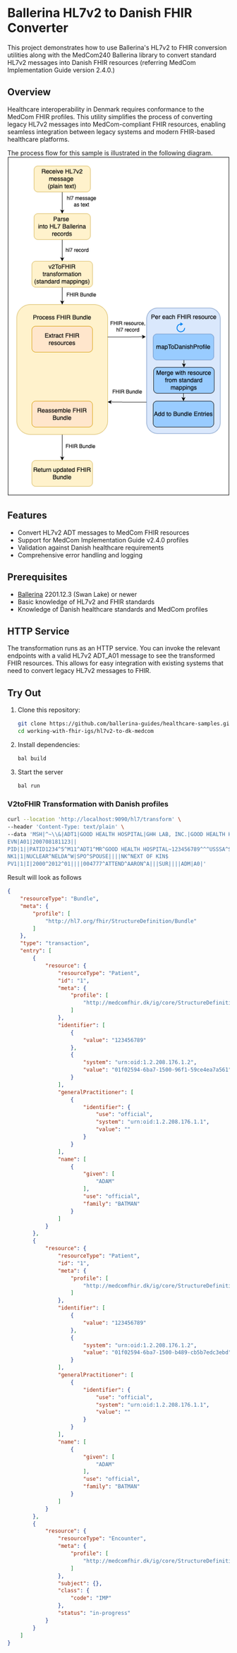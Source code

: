 # Ballerina HL7v2 to Danish FHIR Converter

This project demonstrates how to use Ballerina's HL7v2 to FHIR conversion utilities along with the MedCom240 Ballerina library to convert standard HL7v2 messages into Danish FHIR resources (referring MedCom Implementation Guide version 2.4.0.)

## Overview

Healthcare interoperability in Denmark requires conformance to the MedCom FHIR profiles. This utility simplifies the process of converting legacy HL7v2 messages into MedCom-compliant FHIR resources, enabling seamless integration between legacy systems and modern FHIR-based healthcare platforms.

The process flow for this sample is illustrated in the following diagram.
![alt text](image-1.png)

## Features

- Convert HL7v2 ADT messages to MedCom FHIR resources
- Support for MedCom Implementation Guide v2.4.0 profiles
- Validation against Danish healthcare requirements
- Comprehensive error handling and logging

## Prerequisites

- [Ballerina](https://ballerina.io/downloads/) 2201.12.3 (Swan Lake) or newer
- Basic knowledge of HL7v2 and FHIR standards
- Knowledge of Danish healthcare standards and MedCom profiles

## HTTP Service
The transformation runs as an HTTP service. You can invoke the relevant endpoints with a valid HL7v2 ADT_A01 message to see the transformed FHIR resources. This allows for easy integration with existing systems that need to convert legacy HL7v2 messages to FHIR.

## Try Out

1. Clone this repository:
   ```bash
   git clone https://github.com/ballerina-guides/healthcare-samples.git
   cd working-with-fhir-igs/hl7v2-to-dk-medcom
   ```
2. Install dependencies:
   ```bash
   bal build
   ```
3. Start the server
   ```bash
   bal run
   ```

### V2toFHIR Transformation with Danish profiles
```bash
curl --location 'http://localhost:9090/hl7/transform' \
--header 'Content-Type: text/plain' \
--data 'MSH|^~\\&|ADT1|GOOD HEALTH HOSPITAL|GHH LAB, INC.|GOOD HEALTH HOSPITAL|198808181126|SECURITY|ADT^A01^ADT_A01|MSG00001|P|2.3||
EVN|A01|200708181123||
PID|1||PATID1234^5^M11^ADT1^MR^GOOD HEALTH HOSPITAL~123456789^^^USSSA^SS||BATMAN^ADAM^A^III||19610615|M||C|2222 HOME STREET^^GREENSBORO^NC^27401-1020|GL|(555)555-2004|(555)555-2004||S||PATID12345001^2^M10^ADT1^AN^A|444333333|987654^NC|
NK1|1|NUCLEAR^NELDA^W|SPO^SPOUSE||||NK^NEXT OF KIN$
PV1|1|I|2000^2012^01||||004777^ATTEND^AARON^A|||SUR||||ADM|A0|'
```

Result will look as follows
```json
{
    "resourceType": "Bundle",
    "meta": {
        "profile": [
            "http://hl7.org/fhir/StructureDefinition/Bundle"
        ]
    },
    "type": "transaction",
    "entry": [
        {
            "resource": {
                "resourceType": "Patient",
                "id": "1",
                "meta": {
                    "profile": [
                        "http://medcomfhir.dk/ig/core/StructureDefinition/medcom-core-patient"
                    ]
                },
                "identifier": [
                    {
                        "value": "123456789"
                    },
                    {
                        "system": "urn:oid:1.2.208.176.1.2",
                        "value": "01f02594-6ba7-1500-96f1-59ce4ea7a561"
                    }
                ],
                "generalPractitioner": [
                    {
                        "identifier": {
                            "use": "official",
                            "system": "urn:oid:1.2.208.176.1.1",
                            "value": ""
                        }
                    }
                ],
                "name": [
                    {
                        "given": [
                            "ADAM"
                        ],
                        "use": "official",
                        "family": "BATMAN"
                    }
                ]
            }
        },
        {
            "resource": {
                "resourceType": "Patient",
                "id": "1",
                "meta": {
                    "profile": [
                        "http://medcomfhir.dk/ig/core/StructureDefinition/medcom-core-patient"
                    ]
                },
                "identifier": [
                    {
                        "value": "123456789"
                    },
                    {
                        "system": "urn:oid:1.2.208.176.1.2",
                        "value": "01f02594-6ba7-1500-b489-cb5b7edc3ebd"
                    }
                ],
                "generalPractitioner": [
                    {
                        "identifier": {
                            "use": "official",
                            "system": "urn:oid:1.2.208.176.1.1",
                            "value": ""
                        }
                    }
                ],
                "name": [
                    {
                        "given": [
                            "ADAM"
                        ],
                        "use": "official",
                        "family": "BATMAN"
                    }
                ]
            }
        },
        {
            "resource": {
                "resourceType": "Encounter",
                "meta": {
                    "profile": [
                        "http://medcomfhir.dk/ig/core/StructureDefinition/medcom-core-patient"
                    ]
                },
                "subject": {},
                "class": {
                    "code": "IMP"
                },
                "status": "in-progress"
            }
        }
    ]
}
```
